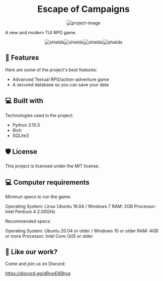 <h1 align="center" id="title">Escape of Campaigns</h1>

<p align="center"><img src="https://user-images.githubusercontent.com/98259474/182768831-1674404f-7990-4ab7-952d-c977cbb2b2c9.png" alt="project-image"></p>

<p id="description">A new and modern TUI RPG game.</p>

<p align="center"><img src="https://img.shields.io/github/issues/CodeElevator/Escape-of-Campaigns" alt="shields"><img src="https://img.shields.io/github/forks/CodeElevator/Escape-of-Campaigns" alt="shields"><img src="https://img.shields.io/github/stars/CodeElevator/Escape-of-Campaigns" alt="shields"><img src="https://img.shields.io/github/license/CodeElevator/Escape-of-Campaigns" alt="shields"></p>

  
  
<h2>🧐 Features</h2>

Here are some of the project's best features:

*   Advanced Textual RPG/action-adventure game
*   A secured database so you can save your data

<h2>💻 Built with</h2>

Technologies used in the project:

*   Python 3.10.5
*   Rich
*   SQLite3

<h2>🛡️ License</h2>

This project is licensed under the MIT license.

<h2>💻 Computer requirements</h2>

Minimun specs to run the game:

Operating System: Linux Ubuntu 16.04 / Windows 7
RAM: 2GB
Processor: Intel Pentium 4 2.00GHz 

Recommended specs:

Operating System: Ubuntu 20.04 or older / Windows 10 or older
RAM: 4GB or more
Processor: Intel Core i3/i5 or older

<h2>💖 Like our work?</h2>

Come and join us on Discord:<p>https://discord.gg/dRywE6Bhya</p>
